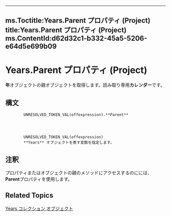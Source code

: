 

---
ms.Toctitle:Years.Parent プロパティ (Project)
title:Years.Parent プロパティ (Project)
ms.ContentId:d62d32c1-b332-45a5-5206-e64d5e699b09
---
# Years.Parent プロパティ (Project)




**年**オブジェクトの親オブジェクトを取得します。読み取り専用**カレンダー**です。

## 構文

            UNRESOLVED_TOKEN_VAL(offexpression).**Parent**




            UNRESOLVED_TOKEN_VAL(offexpression)
            **Years** オブジェクトを表す変数を指定します。



## 注釈
プロパティまたはオブジェクトの親のメソッドにアクセスするのにには、 **Parent**プロパティを使用します。



## Related Topics

[Years コレクション オブジェクト](3aa139cf-2fc2-7039-5659-8e2d833b5a4f.md)




